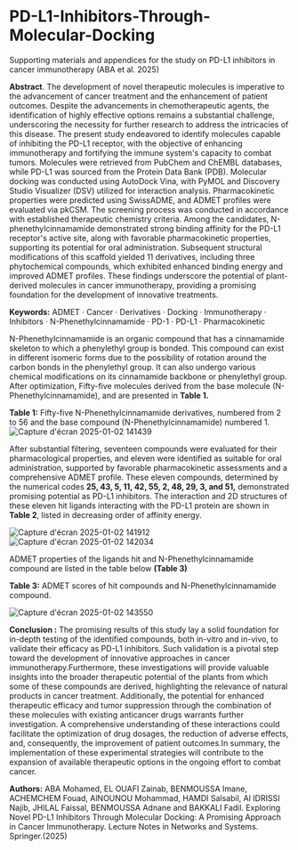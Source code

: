 # PD-L1-Inhibitors-Through-Molecular-Docking
Supporting materials and appendices for the study on PD-L1 inhibitors in cancer immunotherapy (ABA et al. 2025)

**Abstract**. The development of novel therapeutic molecules is imperative to the advancement of cancer treatment and the enhancement of patient outcomes. Despite the advancements in chemotherapeutic agents, the identification of highly effective options remains a substantial challenge, underscoring the necessity for further research to address the intricacies of this disease. The present study endeavored to identify molecules capable of inhibiting the PD-L1 receptor, with the objective of enhancing immunotherapy and fortifying the immune system's capacity to combat tumors. Molecules were retrieved from PubChem and ChEMBL databases, while PD-L1 was sourced from the Protein Data Bank (PDB). Molecular docking was conducted using AutoDock Vina, with PyMOL and Discovery Studio Visualizer (DSV) utilized for interaction analysis. Pharmacokinetic properties were predicted using SwissADME, and ADMET profiles were evaluated via pkCSM. The screening process was conducted in accordance with established therapeutic chemistry criteria. Among the candidates, N-phenethylcinnamamide demonstrated strong binding affinity for the PD-L1 receptor's active site, along with favorable pharmacokinetic properties, supporting its potential for oral administration. Subsequent structural modifications of this scaffold yielded 11 derivatives, including three phytochemical compounds, which exhibited enhanced binding energy and improved ADMET profiles. These findings underscore the potential of plant-derived molecules in cancer immunotherapy, providing a promising foundation for the development of innovative treatments.

**Keywords:** ADMET · Cancer · Derivatives · Docking · Immunotherapy · Inhibitors · N-Phenethylcinnamamide · PD-1 · PD-L1 · Pharmacokinetic

N-Phenethylcinnamamide is an organic compound that has a cinnamamide skeleton to which a phenylethyl group is bonded. This compound can exist in different isomeric forms due to the possibility of rotation around the carbon bonds in the phenylethyl group. It can also undergo various chemical modifications on its cinnamamide backbone or phenylethyl group. After optimization, Fifty-five molecules derived from the base molecule (N-Phenethylcinnamamide), and are presented in **Table 1.**

**Table 1:** Fifty-five N-Phenethylcinnamamide derivatives, numbered from 2 to 56 and the base compound (N-Phenethylcinnamamide) numbered 1.
![Capture d'écran 2025-01-02 141439](https://github.com/user-attachments/assets/d8804507-8e3e-4578-9770-40b22928c637)

After substantial filtering, seventeen compounds were evaluated for their pharmacological properties, and eleven were identified as suitable for oral administration, supported by favorable pharmacokinetic assessments and a comprehensive ADMET profile. These eleven compounds, determined by the numerical codes **25, 43, 5, 11, 42, 55, 2, 48, 29, 3, and 51,** demonstrated promising potential as PD-L1 inhibitors. The interaction and 2D structures of these eleven hit ligands interacting with the PD-L1 protein are shown in **Table 2**, listed in decreasing order of affinity energy.

![Capture d'écran 2025-01-02 141912](https://github.com/user-attachments/assets/5b6be020-086b-46c9-9a30-043e0f9a545f)
![Capture d'écran 2025-01-02 142034](https://github.com/user-attachments/assets/59c17258-03ca-4ee2-8fed-0ca0b6a1eb10)

ADMET properties of the ligands hit and N-Phenethylcinnamamide compound are listed in the table below **(Table 3)** 

**Table 3:** ADMET scores of hit compounds and N-Phenethylcinnamamide compound.

![Capture d'écran 2025-01-02 143550](https://github.com/user-attachments/assets/7e95204e-0c15-4962-82b3-eb19eb35ffd0)

**Conclusion :** The promising results of this study lay a solid foundation for in-depth testing of the identified compounds, both in-vitro and in-vivo, to validate their efficacy as PD-L1 inhibitors. Such validation is a pivotal step toward the development of innovative approaches in cancer immunotherapy.Furthermore, these investigations will provide valuable insights into the broader therapeutic potential of the plants from which some of these compounds are derived, highlighting the relevance of natural products in cancer treatment. Additionally, the potential for enhanced therapeutic efficacy and tumor suppression through the combination of these molecules with existing anticancer drugs warrants further investigation. A comprehensive understanding of these interactions could facilitate the optimization of drug dosages, the reduction of adverse effects, and, consequently, the improvement of patient outcomes.In summary, the implementation of these experimental strategies will contribute to the expansion of available therapeutic options in the ongoing effort to combat cancer.

**Authors:** ABA Mohamed, EL OUAFI Zainab, BENMOUSSA Imane, ACHEMCHEM Fouad, AlNOUNOU Mohammad, HAMDI Salsabil, Al IDRISSI Najib, JHILAL Faissal, BENMOUSSA Adnane and BAKKALI Fadil. Exploring Novel PD-L1 Inhibitors Through Molecular Docking: A Promising Approach in Cancer Immunotherapy. Lecture Notes in Networks and Systems. Springer.(2025)
